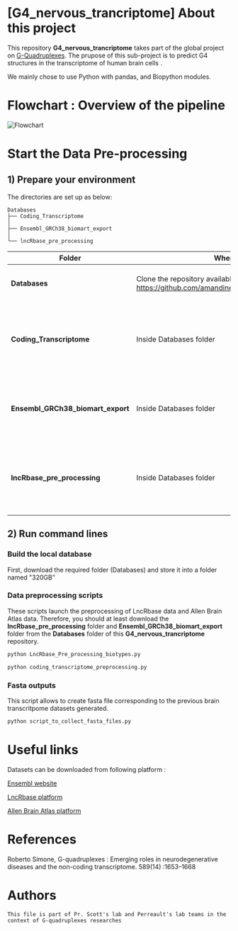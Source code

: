 
# [G4_nervous_trancriptome] About this project

This repository **G4_nervous_trancriptome** takes part of the global project on [G-Quadruplexes](http://jpperreaultlab.recherche.usherbrooke.ca/fr/G-quadruplexes.php). 
The prupose of this sub-project is to predict G4 structures in the transcriptome of human brain cells .

We mainly chose to use Python with pandas, and Biopython modules.

# Flowchart : Overview of the pipeline 

![Flowchart](https://docs.google.com/drawings/d/14Cs5iPMS-Z0vcLpsSVie-r3-KFr1PyowFp3akx_Seuk/export/png)

# Start the Data Pre-processing

## 1) Prepare your environment 

The directories are set up as below:

```
Databases
├── Coding_Transcriptome
│ 
├── Ensembl_GRCh38_biomart_export
│  
└── lncRbase_pre_processing
```

|Folder                               |Where to find it             |Content             |
|--------------------                 |-------------------        |:-----------------: |
|**Databases**                           |Clone the repository available on github <br/> https://github.com/amandinesandri/G4_nervous_trancriptome/                 |All datasets and processing scripts |
|   **Coding_Transcriptome**             |Inside Databases folder   |Contains all Allen Brain Atlas RNA-seq datasets and dedicated processing scripts |
|   **Ensembl_GRCh38_biomart_export**    |Inside Databases folder   |Contains the whole genome and transcriptome features (list of IDs + FASTA files) |
|   **lncRbase_pre_processing**          |Inside Databases folder   |Contains lncRNA expression in different tissues and dedicated processing scripts |

## 2) Run command lines

### Build the local database
First, download the required folder (Databases) and store it into a folder named "320GB"

### Data preprocessing scripts
These scripts launch the preprocessing of LncRbase data and Allen Brain Atlas data. Therefore, you should at least download the **lncRbase_pre_processing** folder and **Ensembl_GRCh38_biomart_export** folder from the **Databases** folder of this **G4_nervous_trancriptome** repository.

```bash
python LncRbase_Pre_processing_biotypes.py 
```

```bash
python coding_transcriptome_preprocessing.py
```

### Fasta outputs
This script allows to create fasta file corresponding to the previous brain transcritpome datasets generated. 

```bash
python script_to_collect_fasta_files.py
```

# Useful links 
Datasets can be downloaded from following platform :

[Ensembl website](www.ensembl.org)

[LncRbase platform](http://bicresources.jcbose.ac.in/zhumur/lncrbase/)

[Allen Brain Atlas platform](http://human.brain-map.org/static/download)

# References

 Roberto  Simone, G-quadruplexes : Emerging roles in neurodegenerative diseases and the non-coding transcriptome. 589(14) :1653–1668  

# Authors
```
This file is part of Pr. Scott's lab and Perreault's lab teams in the context of G-quadruplexes researches

```
